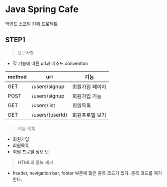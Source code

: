 # Java Spring Cafe

백엔드 스프링 카페 프로젝트

## STEP1

> 요구사항
- 각 기능에 따른 url과 메소드 convention

| method | url             | 기능     |
|--------|-----------------|--------|
| GET    | /users/signup   | 회원가입 페이지 |
| POST   | /users/signup   | 회원가입 기능 |
| GET    | /users/list     | 회원목록   |
| GET    | /users/{userId} | 회원프로필 보기 |


> 기능 목록
- 회원가입  
- 회원목록 
- 회원 프로필 정보 보

> HTML의 중복 제거
- header, navigation bar, footer 부분에 많은 중복 코드가 있다. 중복 코드를 제거한다.
